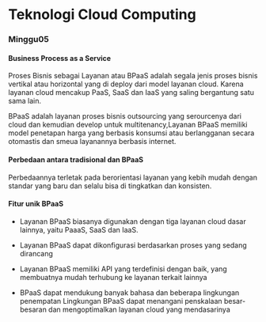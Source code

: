 # Teknologi Cloud Computing 
### Minggu05

####  Business Process as a Service
Proses Bisnis sebagai Layanan atau BPaaS adalah segala jenis proses bisnis vertikal atau horizontal yang di deploy dari model layanan cloud. Karena layanan cloud mencakup PaaS, SaaS dan IaaS yang saling bergantung satu sama lain. 

BPaaS adalah layanan proses bisnis outsourcing yang serourcenya dari cloud dan kemudian develop untuk multitenancy,Layanan BPaaS memiliki model penetapan harga yang berbasis konsumsi atau berlangganan secara otomastis dan smeua layanannya berbasis internet.

#### Perbedaan antara tradisional dan BPaaS

 Perbedaannya terletak pada berorientasi layanan yang kebih mudah dengan standar yang baru dan selalu bisa di tingkatkan dan konsisten.

#### Fitur unik BPaaS

* Layanan BPaaS biasanya digunakan dengan tiga layanan cloud dasar lainnya, yaitu PaaaS, SaaS dan IaaS.
  
* Layanan BPaaS dapat dikonfigurasi berdasarkan proses yang sedang dirancang
  
* Layanan BPaaS memiliki API yang terdefinisi dengan baik, yang membuatnya mudah terhubung ke layanan terkait lainnya
  
* BPaaS dapat mendukung banyak bahasa dan beberapa lingkungan penempatan
Lingkungan BPaaS dapat menangani penskalaan besar-besaran dan mengoptimalkan layanan cloud yang mendasarinya